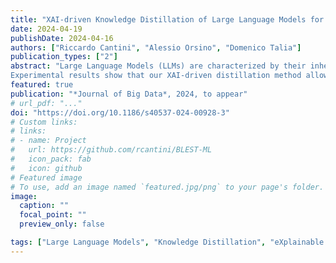 ```yaml
---
title: "XAI-driven Knowledge Distillation of Large Language Models for Efficient Deployment on Low-Resource Devices"
date: 2024-04-19
publishDate: 2024-04-16
authors: ["Riccardo Cantini", "Alessio Orsino", "Domenico Talia"]
publication_types: ["2"]
abstract: "Large Language Models (LLMs) are characterized by their inherent memory inefficiency and compute-intensive nature, making them impractical to run on low-resource devices and hindering their applicability in edge AI contexts. To address this issue, Knowledge Distillation approaches have been adopted to transfer knowledge from a complex model, referred to as the teacher, to a more compact, computationally efficient one, known as the student. The aim is to retain the performance of the original model while substantially reducing computational requirements. However, traditional knowledge distillation methods may struggle to effectively transfer crucial explainable knowledge from an LLM teacher to the student, potentially leading to explanation inconsistencies and decreased performance. This paper presents DiXtill, a method based on a novel approach to distilling knowledge from LLMs into lightweight neural architectures. The main idea is to leverage local explanations provided by an eXplainable Artificial Intelligence (XAI) method to guide the cross-architecture distillation of a teacher LLM into a self-explainable student, specifically a bi-directional LSTM network.
Experimental results show that our XAI-driven distillation method allows the teacher explanations to be effectively transferred to the student, resulting in better agreement compared to classical distillation methods, thus enhancing the student interpretability. Furthermore, it enables the student to achieve comparable performance to the teacher LLM while also delivering a significantly higher compression ratio and speedup compared to other techniques such as post-training quantization and pruning, which paves the way for more efficient and sustainable edge AI applications."
featured: true
publication: "*Journal of Big Data*, 2024, to appear"
# url_pdf: "..."
doi: "https://doi.org/10.1186/s40537-024-00928-3"
# Custom links:
# links:
# - name: Project
#   url: https://github.com/rcantini/BLEST-ML
#   icon_pack: fab
#   icon: github
# Featured image
# To use, add an image named `featured.jpg/png` to your page's folder. 
image:
  caption: ""
  focal_point: ""
  preview_only: false

tags: ["Large Language Models", "Knowledge Distillation", "eXplainable Artificial Intelligence", "Machine learning", "Sustainable AI", "Low-resource devices"]
---
```

